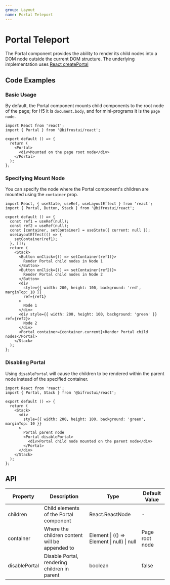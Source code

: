 ```yaml
---
group: Layout
name: Portal Teleport
---
```


# Portal Teleport

The Portal component provides the ability to render its child nodes into a DOM node outside the current DOM structure. The underlying implementation uses [React createPortal](https://react.dev/reference/react-dom/createPortal)

## Code Examples

### Basic Usage

By default, the Portal component mounts child components to the root node of the page; for H5 it is `document.body`, and for mini-programs it is the `page node`.

```tsx | pure
import React from 'react';
import { Portal } from '@bifrostui/react';

export default () => {
  return (
    <Portal>
      <div>Mounted on the page root node</div>
    </Portal>
  );
};
```

### Specifying Mount Node

You can specify the node where the Portal component's children are mounted using the `container` prop.

```tsx
import React, { useState, useRef, useLayoutEffect } from 'react';
import { Portal, Button, Stack } from '@bifrostui/react';

export default () => {
  const ref1 = useRef(null);
  const ref2 = useRef(null);
  const [container, setContainer] = useState({ current: null });
  useLayoutEffect(() => {
    setContainer(ref1);
  }, []);
  return (
    <Stack>
      <Button onClick={() => setContainer(ref1)}>
        Render Portal child nodes in Node 1
      </Button>
      <Button onClick={() => setContainer(ref2)}>
        Render Portal child nodes in Node 2
      </Button>
      <div
        style={{ width: 200, height: 100, background: 'red', marginTop: 10 }}
        ref={ref1}
      >
        Node 1
      </div>
      <div style={{ width: 200, height: 100, background: 'green' }} ref={ref2}>
        Node 2
      </div>
      <Portal container={container.current}>Render Portal child nodes</Portal>
    </Stack>
  );
};
```

### Disabling Portal

Using `disablePortal` will cause the children to be rendered within the parent node instead of the specified container.

```tsx
import React from 'react';
import { Portal, Stack } from '@bifrostui/react';

export default () => {
  return (
    <Stack>
      <div
        style={{ width: 200, height: 100, background: 'green', marginTop: 10 }}
      >
        Portal parent node
        <Portal disablePortal>
          <div>Portal child node mounted on the parent node</div>
        </Portal>
      </div>
    </Stack>
  );
};
```

## API

| Property      | Description                                    | Type                                       | Default Value  |
| ------------- | ---------------------------------------------- | ------------------------------------------ | -------------- |
| children      | Child elements of the Portal component         | React.ReactNode                            | -              |
| container     | Where the children content will be appended to | Element \| (() => Element \| null) \| null | Page root node |
| disablePortal | Disable Portal, rendering children in parent   | boolean                                    | false          |
